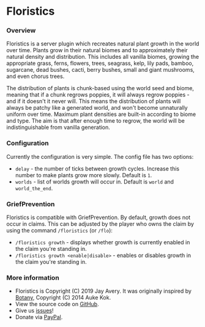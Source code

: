 # Floristics

### Overview

Floristics is a server plugin which recreates natural plant growth in the world over time. Plants grow in their natural biomes and to approximately their natural density and distribution. This includes all vanilla biomes, growing the appropriate grass, ferns, flowers, trees, seagrass, kelp, lily pads, bamboo, sugarcane, dead bushes, cacti, berry bushes, small and giant mushrooms, and even chorus trees.

The distribution of plants is chunk-based using the world seed and biome, meaning that if a chunk regrows poppies, it will always regrow poppies - and if it doesn't it never will. This means the distribution of plants will always be patchy like a generated world, and won't become unnaturally uniform over time. Maximum plant densities are built-in according to biome and type. The aim is that after enough time to regrow, the world will be indistinguishable from vanilla generation.

### Configuration

Currently the configuration is very simple. The config file has two options:
* `delay` - the number of ticks between growth cycles. Increase this number to make plants grow more slowly. Default is `1`.
* `worlds` - list of worlds growth will occur in. Default is `world` and `world_the_end`.

### GriefPrevention

Floristics is compatible with GriefPrevention. By default, growth does not occur in claims. This can be adjusted by the player who owns the claim by using the command `/floristics` (or `/flo`):
* `/floristics growth` - displays whether growth is currently enabled in the claim you're standing in.
* `/floristics growth <enable|disable>` - enables or disables growth in the claim you're standing in.

### More information
* Floristics is Copyright (C) 2019 Jay Avery. It was originally inspired by [Botany](https://dev.bukkit.org/projects/botany), Copyright (C) 2014 Auke Kok.
* View the source code on [GitHub](https://github.com/JayAvery/floristics).
* Give us [issues](https://github.com/JayAvery/floristics/issues)!
* Donate via [PayPal](http://paypal.me/jayvery).
